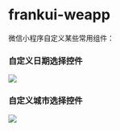 # frankui-weapp
微信小程序自定义某些常用组件：
### 自定义日期选择控件
![](http://img.blog.csdn.net/20180112175413578?watermark/2/text/aHR0cDovL2Jsb2cuY3Nkbi5uZXQva2FpXzEyMTU=/font/5a6L5L2T/fontsize/400/fill/I0JBQkFCMA==/dissolve/70/gravity/SouthEast)
### 自定义城市选择控件
![](http://img.blog.csdn.net/20180116142343378?watermark/2/text/aHR0cDovL2Jsb2cuY3Nkbi5uZXQva2FpXzEyMTU=/font/5a6L5L2T/fontsize/400/fill/I0JBQkFCMA==/dissolve/70/gravity/SouthEast)

